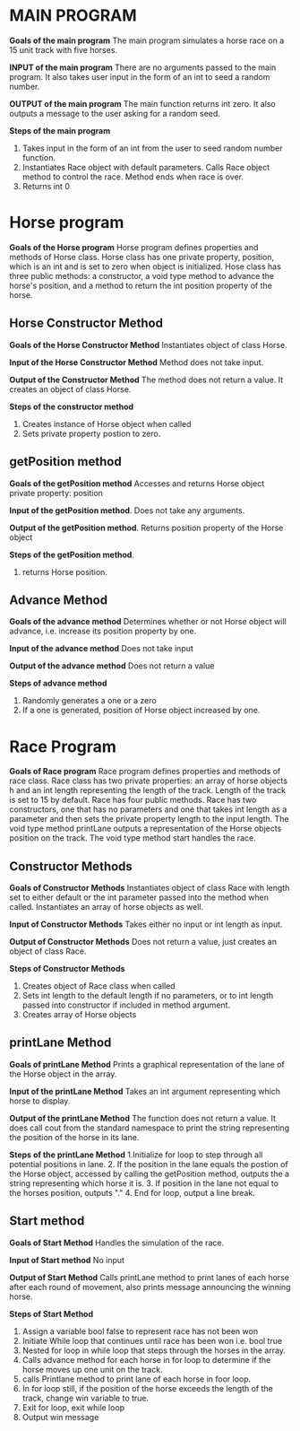 # MAIN PROGRAM
**Goals of the main program**
The main program simulates a horse race on a 15 unit track with five horses.  

**INPUT of the main program**
There are no arguments passed to the main program.
It also takes user input in the form of an int to seed a random number. 

**OUTPUT of the main program**
The main function returns int zero. It also outputs a message to the user asking for a random seed. 

**Steps of the main program**
1. Takes input in the form of an int from the user to seed random number function. 
2. Instantiates Race object with default parameters. Calls Race object method to control the race. Method ends when race is over.
3. Returns int 0

# Horse program
**Goals of the Horse program**
Horse program defines properties and methods of Horse class. Horse class has one private property, position, which is an int and is set to zero when object is initialized. Hose class has three public methods: a constructor, a void type method to advance the horse's position, and a method to return the int position property of the horse.

## Horse Constructor Method
**Goals of the Horse Constructor Method**
Instantiates object of class Horse.

**Input of the Horse Constructor Method**
Method does not take input. 

**Output of the Constructor Method**
The method does not return a value. It creates an object of class Horse.

**Steps of the constructor method**
1. Creates instance of Horse object when called
2. Sets private property postion to zero.

## getPosition method
**Goals of the getPosition method**
Accesses and returns Horse object private property: position 

**Input of the getPosition method**. 
Does not take any arguments.  

**Output of the getPosition method**. 
Returns position property of the Horse object

**Steps of the getPosition method**. 
1. returns Horse position.

## Advance Method
**Goals of the advance method**
Determines whether or not Horse object will advance, i.e. increase its position property by one.

**Input of the advance method**
Does not take input

**Output of the advance method**
Does not return a value

**Steps of advance method**
1. Randomly generates a one or a zero
2. If a one is generated, position of Horse object increased by one.

# Race Program
**Goals of Race program**
Race program defines properties and methods of race class. Race class has two private properties: an array of horse objects h and an int length representing the length of the track. Length of the track is set to 15 by default. Race has four public methods. Race has two constructors, one that has no parameters and one that takes int length as a parameter and then sets the private property length to the input length. The void type method printLane outputs a representation of the Horse objects position on the track. The void type method start handles the race. 

## Constructor Methods
**Goals of Constructor Methods**
Instantiates object of class Race with length set to either default or the int parameter passed into the method when called. Instantiates an array of horse objects as well.

**Input of Constructor Methods**
Takes either no input or int length as input. 

**Output of Constructor Methods**
Does not return a value, just creates an object of class Race.

**Steps of Constructor Methods**
1. Creates object of Race class when called
2. Sets int length to the default length if no parameters, or to int length passed into constructor if included in method argument.
3. Creates array of Horse objects

## printLane Method
**Goals of printLane Method**
Prints a graphical representation of the lane of the Horse object in the array. 

**Input of the printLane Method**
Takes an int argument representing which horse to display.

**Output of the printLane Method**
The function does not return a value. It does call cout from the standard namespace to print the string representing the position of the horse in its lane.

**Steps of the printLane Method**
1.Initialize for loop to step through all potential positions in lane. 
2. If the position in the lane equals the postion of the Horse object, accessed by calling the getPosition method, outputs the a string representing which horse it is.
3. If position in the lane not equal to the horses position, outputs "."
4. End for loop, output a line break.

## Start method
**Goals of Start Method**
Handles the simulation of the race.

**Input of Start method** 
No input

**Output of Start Method**
Calls printLane method to print lanes of each horse after each round of movement, also prints message announcing the winning horse.

**Steps of Start Method**
1. Assign a variable bool false to represent race has not been won
2. Initiate While loop that continues until race has been won i.e. bool true
3. Nested for loop in while loop that steps through the horses in the array.
4. Calls advance method for each horse in for loop to determine if the horse moves up one unit on the track. 
5. calls Printlane method to print lane of each horse in foor loop.
6. In for loop still, if the position of the horse exceeds the length of the track, change win variable to true. 
7. Exit for loop, exit while loop
8. Output win message

